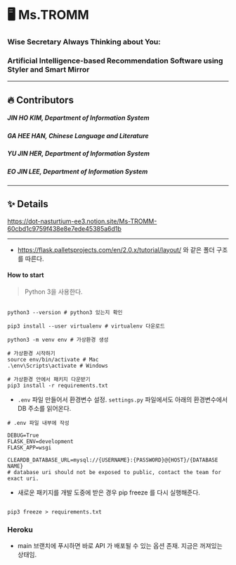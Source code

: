 # 🖥️ Ms.TROMM
### Wise Secretary Always Thinking about You: 
### Artificial Intelligence-based Recommendation Software using Styler and Smart Mirror
----------
## 🔥 Contributors
##### JIN HO KIM, Department of Information System
##### GA HEE HAN, Chinese Language and Literature
##### YU JIN HER, Department of Information System
##### EO JIN LEE, Department of Information System
----------
## ✨ Details
https://dot-nasturtium-ee3.notion.site/Ms-TROMM-60cbd1c9759f438e8e7ede45385a6d1b


---

- https://flask.palletsprojects.com/en/2.0.x/tutorial/layout/ 와 같은 폴더 구조를 따른다. 

#### How to start 

> Python 3을 사용한다. 

```shell 

python3 --version # python3 있는지 확인 

pip3 install --user virtualenv # virtualenv 다운로드 

python3 -m venv env # 가상환경 생성 

# 가상환경 시작하기 
source env/bin/activate # Mac
.\env\Scripts\activate # Windows 

# 가상환경 안에서 패키지 다운받기 
pip3 install -r requirements.txt

```

- `.env` 파일 만들어서 환경변수 설정. `settings.py` 파일에서도 아래의 환경변수에서 DB 주소를 읽어온다. 

```
# .env 파일 내부에 작성 

DEBUG=True
FLASK_ENV=development
FLASK_APP=wsgi

CLEARDB_DATABASE_URL=mysql://{USERNAME}:{PASSWORD}@{HOST}/{DATABASE NAME}
# database uri should not be exposed to public, contact the team for exact uri. 
```


- 새로운 패키지를 개발 도중에 받은 경우 pip freeze 를 다시 실행해준다.

```shell 

pip3 freeze > requirements.txt 

```

### Heroku 

- main 브랜치에 푸시하면 바로 API 가 배포될 수 있는 옵션 존재. 지금은 꺼져있는 상태임. 


